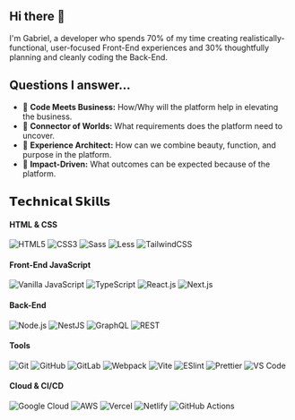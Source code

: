 ## Hi there 👋

I'm Gabriel, a developer who spends 70% of my time creating realistically-functional, user-focused Front-End experiences and 30% thoughtfully planning and cleanly coding the Back-End.

## Questions I answer...

- 🔄 **Code Meets Business:** How/Why will the platform help in elevating the business.
- 🧩 **Connector of Worlds:** What requirements does the platform need to uncover.
- 🎨 **Experience Architect:** How can we combine beauty, function, and purpose in the platform.
- 🚀 **Impact-Driven:** What outcomes can be expected because of the platform.

## 𝗧𝗲𝗰𝗵𝗻𝗶𝗰𝗮𝗹 𝗦𝗸𝗶𝗹𝗹𝘀

#### HTML & CSS

![HTML5](https://img.shields.io/badge/-HTML5-%23E44D27?style=flat-square&logo=html5&logoColor=ffffff)
![CSS3](https://img.shields.io/badge/-CSS3-%231572B6?style=flat-square&logo=css3)
![Sass](https://img.shields.io/badge/-Sass-%23CC6699?style=flat-square&logo=sass&logoColor=ffffff)
![Less](https://img.shields.io/badge/-Less-%231d365d?style=flat-square&logo=less&logoColor=ffffff)
![TailwindCSS](https://img.shields.io/badge/-TailwindCSS-%231a202c?style=flat-square&logo=tailwind-css)

#### Front-End JavaScript

![Vanilla JavaScript](https://img.shields.io/badge/-JavaScript-%23F7DF1C?style=flat-square&logo=javascript&logoColor=000000&labelColor=%23F7DF1C&color=%23FFCE5A)
![TypeScript](https://img.shields.io/badge/-TypeScript-007ACC?style=flat-square&logo=typescript&logoColor=white)
![React.js](https://img.shields.io/badge/-React.js-%23282C34?style=flat-square&logo=react)
![Next.js](https://img.shields.io/badge/-Next.js-%23000000?style=flat-square&logo=nextdotjs)

#### Back-End

![Node.js](https://img.shields.io/badge/-Node.js-339933?style=flat-square&logo=node.js&logoColor=white)
![NestJS](https://img.shields.io/badge/-NestJS-E0234E?style=flat-square&logo=nestjs&logoColor=white)
![GraphQL](https://img.shields.io/badge/-GraphQL-E10098?style=flat-square&logo=graphql&logoColor=white)
![REST](https://img.shields.io/badge/-REST-02569B?style=flat-square&logo=rest&logoColor=white)

#### Tools

![Git](https://img.shields.io/badge/-Git-%23F05032?style=flat-square&logo=git&logoColor=%23ffffff)
![GitHub](https://img.shields.io/badge/-GitHub-181717?style=flat-square&logo=github)
![GitLab](https://img.shields.io/badge/-GitLab-FCA121?style=flat-square&logo=gitlab)
![Webpack](https://img.shields.io/badge/-Webpack-%232C3A42?style=flat-square&logo=webpack)
![Vite](https://img.shields.io/badge/-Vite-%23646CFF?style=flat-square&logo=vite&logoColor=ffffff)
![ESlint](https://img.shields.io/badge/-ESLint-%234B32C3?style=flat-square&logo=eslint)
![Prettier](https://img.shields.io/badge/-Prettier-%23F7B93E?style=flat-square&logo=prettier&logoColor=ffffff)
![VS Code](https://img.shields.io/badge/-VSCode-%23007ACC?style=flat-square&logo=visual-studio-code)

#### Cloud & CI/CD

![Google Cloud](https://img.shields.io/badge/-Google%20Cloud-4285F4?style=flat-square&logo=google-cloud&logoColor=white)
![AWS](https://img.shields.io/badge/-AWS-232F3E?style=flat-square&logo=amazonaws&logoColor=ffffff)
![Vercel](https://img.shields.io/badge/-Vercel-%23ffffff?style=flat-square&logo=vercel&logoColor=000000)
![Netlify](https://img.shields.io/badge/-Netlify-%2300C7B7?style=flat-square&logo=netlify&logoColor=ffffff)
![GitHub Actions](https://img.shields.io/badge/-GitHub%20Actions-2088FF?style=flat-square&logo=github-actions&logoColor=ffffff)
